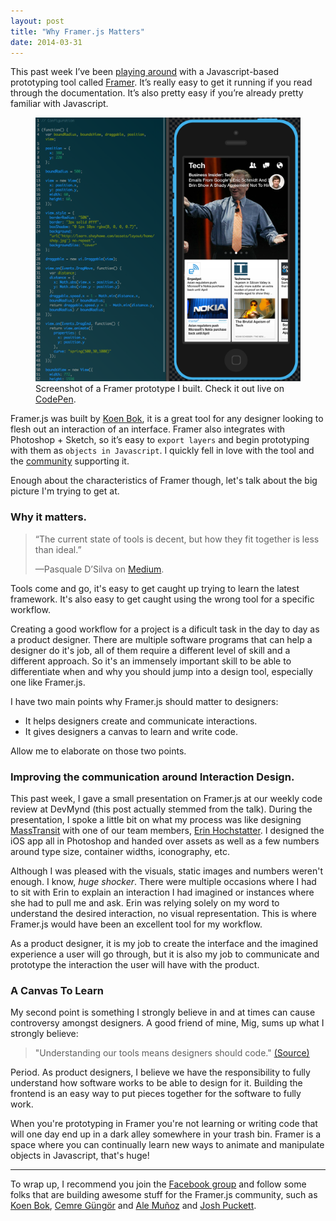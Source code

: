 ```yaml
---
layout: post
title: "Why Framer.js Matters"
date: 2014-03-31
---
```


This past week I’ve been [playing around](https://github.com/drocarmo/framer) with a Javascript-based prototyping tool called [Framer](http://www.framerjs.com/). It’s really easy to get it running if you read through the documentation. It’s also pretty easy if you’re already pretty familiar with Javascript.

<figure class="big">
  <img src="/assets/images/posts/framerjs.png" alt="DevMynd Redesign" />
  <figcaption>Screenshot of a Framer prototype I built. Check it out live on <a href="http://codepen.io/drocarmo/full/uylip" target="_blank">CodePen</a>.</figcaption>
</figure>

Framer.js was built by [Koen Bok](http://koenbok.com/), it is a great tool for any designer looking to flesh out an interaction of an interface. Framer also integrates with Photoshop + Sketch, so it’s easy to `export layers` and begin prototyping with them as `objects in Javascript`. I quickly fell in love with the tool and the [community](https://www.facebook.com/groups/framerjs/) supporting it.

Enough about the characteristics of Framer though, let's talk about the big picture I'm trying to get at.

### Why it matters.

> “The current state of tools is decent, but how they fit together is less than ideal.”
>
>—Pasquale D’Silva on [Medium](https://medium.com/p/f755c6515368).

Tools come and go, it's easy to get caught up trying to learn the latest framework. It's also easy to get caught using the wrong tool for a specific workflow.

Creating a good workflow for a project is a dificult task in the day to day as a product designer. There are multiple software programs that can help a designer do it's job, all of them require a different level of skill and a different approach. So it's an immensely important skill to be able to differentiate when and why you should jump into a design tool, especially one like Framer.js.

I have two main points why Framer.js should matter to designers:

- It helps designers create and communicate interactions.
- It gives designers a canvas to learn and write code.

Allow me to elaborate on those two points.

### Improving the communication around Interaction Design.

This past week, I gave a small presentation on Framer.js at our weekly code review at DevMynd (this post actually stemmed from the talk). During the presentation, I spoke a little bit on what my process was like designing [MassTransit](http://dribbble.com/drocarmo/projects/179244-MassTransit) with one of our team members, [Erin Hochstatter](https://twitter.com/prettyhandsome). I designed the iOS app all in Photoshop and handed over assets as well as a few numbers around type size, container widths, iconography, etc.

Although I was pleased with the visuals, static images and numbers weren't enough. I know, _huge shocker_. There were multiple occasions where I had to sit with Erin to explain an interaction I had imagined or instances where she had to pull me and ask. Erin was relying solely on my word to understand the desired interaction, no visual representation. This is where Framer.js would have been an excellent tool for my workflow.

As a product designer, it is my job to create the interface and the imagined experience a user will go through, but it is also my job to communicate and prototype the interaction the user will have with the product.

### A Canvas To Learn

My second point is something I strongly believe in and at times can cause controversy amongst designers. A good friend of mine, Mig, sums up what I strongly believe:

> "Understanding our tools means designers should code." [(Source)](http://mig.io/thinks/#designers-should-code)

Period. As product designers, I believe we have the responsibility to fully understand how software works to be able to design for it. Building the frontend is an easy way to put pieces together for the software to fully work.

When you're prototyping in Framer you're not learning or writing code that will one day end up in a dark alley somewhere in your trash bin. Framer is a space where you can continually learn new ways to animate and manipulate objects in Javascript, that's huge!

***

To wrap up, I recommend you join the [Facebook group](https://www.facebook.com/groups/framerjs/) and follow some folks that are building awesome stuff for the Framer.js community, such as [Koen Bok](https://github.com/koenbok), [Cemre Güngör](https://github.com/cemre) and [Ale Muñoz](https://github.com/bomberstudios) and [Josh Puckett](https://github.com/joshpuckett).
